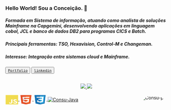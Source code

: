 ### Hello World! Sou a Conceição. 👋 
##### Formada em Sistema de informação, atuando como analista de soluções Mainframe na Capgemini, desenvolvendo aplicações em linguagem cobol, JCL e banco de dados DB2 para programas CICS e Batch. 
##### Principais ferramentas: TSO, Hexavision, Control-M e Changeman. 
##### Interesse: Integração entre sistemas cloud e Mainframe.<br>
<button name="button"> <a href="https://conceicao-peres.github.io/Portfolio-Conceicao" target="_blank">`Portfolio`</a></button>
<button name="button"> <a href="https://www.linkedin.com/in/conceicao-peres-da-silva" target="_blank">`linkedin`</a></button>

<br>
<div align="center">
  <a href="https://github.com/conceicao-peres">
  <img height="180em" src="https://github-readme-stats.vercel.app/api?username=conceicao-peres&show_icons=true&theme=Light_high_contrast&include_all_commits=true&count_private=true"/>
  <img height="180em" src="https://github-readme-stats.vercel.app/api/top-langs/?username=conceicao-peres&layout=compact&langs_count=7&theme=Light_high_contrast"/>
</div>

  <div style="display: inline_block"><br>
  <img align="center" alt="Consu-Js" height="30" width="40" src="https://raw.githubusercontent.com/devicons/devicon/master/icons/javascript/javascript-plain.svg">
  <img align="center" alt="Consu-HTML" height="30" width="40" src="https://raw.githubusercontent.com/devicons/devicon/master/icons/html5/html5-original.svg">
  <img align="center" alt="Consu-CSS" height="30" width="40" src="https://raw.githubusercontent.com/devicons/devicon/master/icons/css3/css3-original.svg">
  <img align="center" alt="Consu-Java" height="30" width="40" src="https://cdn-icons-png.flaticon.com/128/226/226777.png">

  <img align="right" alt="Consu-pic" height="150" style="border-radius:50px;" src="https://c.tenor.com/w3APLkMuTX0AAAAC/computer-work.gif">
</div>
  
   ##



